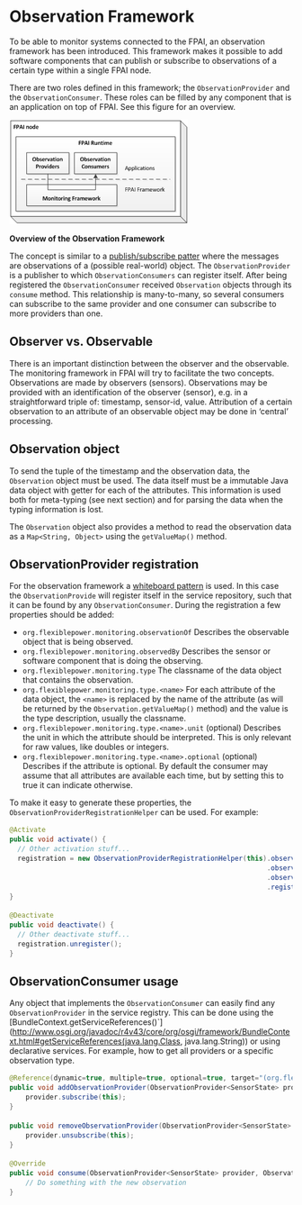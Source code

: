 # Observation Framework

To be able to monitor systems connected to the FPAI, an observation framework has been introduced. This framework makes it possible to add software components that can publish or subscribe to observations of a certain type within a single FPAI node.

There are two roles defined in this framework; the `ObservationProvider` and the `ObservationConsumer`. These roles can be filled by any component that is an application on top of FPAI. See this figure for an overview.

![Overview of the Observation Framework](Observation-Scope.png)

**Overview of the Observation Framework**

The concept is similar to a [publish/subscribe patter](http://en.wikipedia.org/wiki/Publish%E2%80%93subscribe_pattern) where the messages are observations of a (possible real-world) object. The `ObservationProvider` is a publisher to which `ObservationConsumers` can register itself. After being registered the `ObservationConsumer` received `Observation` objects through its `consume` method. This relationship is many-to-many, so several consumers can subscribe to the same provider and one consumer can subscribe to more providers than one. 

## Observer vs. Observable

There is an important distinction between the observer and the observable. The monitoring framework in FPAI will try to facilitate the two concepts. Observations are made by observers (sensors). Observations may be provided with an identification of the observer (sensor), e.g. in a straightforward triple of: timestamp, sensor-id, value. Attribution of a certain observation to an attribute of an observable object may be done in ‘central’ processing.

## Observation object

To send the tuple of the timestamp and the observation data, the `Observation` object must be used. The data itself must be a immutable Java data object with getter for each of the attributes. This information is used both for meta-typing (see next section) and for parsing the data when the typing information is lost.

The `Observation` object also provides a method to read the observation data as a `Map<String, Object>` using the `getValueMap()` method.

## ObservationProvider registration

For the observation framework a [whiteboard pattern](http://www.osgi.org/wiki/uploads/Links/whiteboard.pdf) is used. In this case the `ObservationProvide` will register itself in the service repository, such that it can be found by any `ObservationConsumer`. During the registration a few properties should be added:

 - `org.flexiblepower.monitoring.observationOf` Describes the observable object that is being observed.
 - `org.flexiblepower.monitoring.observedBy` Describes the sensor or software component that is doing the observing.
 - `org.flexiblepower.monitoring.type` The classname of the data object that contains the observation.
 - `org.flexiblepower.monitoring.type.<name>` For each attribute of the data object, the `<name>` is replaced by the name of the attribute (as will be returned by the `Observation.getValueMap()` method) and the value is the type description, usually the classname.
 - `org.flexiblepower.monitoring.type.<name>.unit` (optional) Describes the unit in which the attribute should be interpreted. This is only relevant for raw values, like doubles or integers.
 - `org.flexiblepower.monitoring.type.<name>.optional` (optional) Describes if the attribute is optional. By default the consumer may assume that all attributes are available each time, but by setting this to true it can indicate otherwise.

To make it easy to generate these properties, the `ObservationProviderRegistrationHelper` can be used. For example:

```java
@Activate
public void activate() {
  // Other activation stuff...
  registration = new ObservationProviderRegistrationHelper(this).observationOf("some sensor")
                                                                .observationBy(getClass().getName())
                                                                .observationType(SensorState.class)
                                                                .register();
}

@Deactivate
public void deactivate() {
  // Other deactivate stuff...
  registration.unregister();
} 
```

## ObservationConsumer usage

Any object that implements the `ObservationConsumer` can easily find any `ObservationProvider` in the service registry. This can be done using the [BundleContext.getServiceReferences()`](http://www.osgi.org/javadoc/r4v43/core/org/osgi/framework/BundleContext.html#getServiceReferences(java.lang.Class, java.lang.String)) or using declarative services. For example, how to get all providers or a specific observation type.

```java
@Reference(dynamic=true, multiple=true, optional=true, target="(org.flexiblepower.monitoring.type=org.flexiblepower.example.SensorState)")
public void addObservationProvider(ObservationProvider<SensorState> provider, Map<String, Object> properties) {
    provider.subscribe(this);
}

public void removeObservationProvider(ObservationProvider<SensorState> provider) {
    provider.unsubscribe(this);
}

@Override
public void consume(ObservationProvider<SensorState> provider, Observation<SensorState> observation) {
    // Do something with the new observation
}
```
